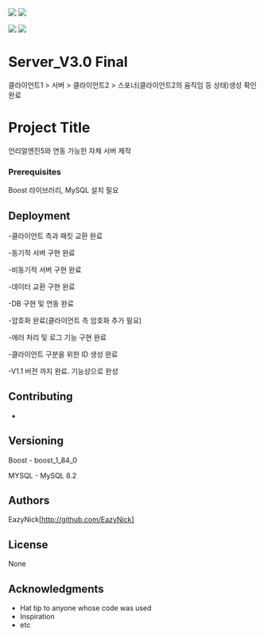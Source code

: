 <img src="https://capsule-render.vercel.app/api?type=waving&color=BDBDC8&height=150&section=header" />
<img src="https://capsule-render.vercel.app/api?type=waving&color=BDBDC8&height=150&section=footer" />








<img src="http://ForTheBadge.com/images/badges/built-with-love.svg" /> <img src="https://img.shields.io/badge/MySQL-005C84?style=for-the-badge&logo=mysql&logoColor=white" />

# Server_V3.0 Final
클라이언트1 > 서버 > 클라이언트2 > 스포너(클라이언트2의 움직임 등 상태)생성 확인 완료

# Project Title

언리얼엔진5와 연동 가능한 자체 서버 제작

### Prerequisites

Boost 라이브러리, MySQL 설치 필요

## Deployment

-클라이언트 측과 패킷 교환 완료

-동기적 서버 구현 완료

-비동기적 서버 구현 완료

-데이터 교환 구현 완료

-DB 구현 및 연동 완료

-암호화 완료(클라이언트 측 암호화 추가 필요)

-에러 처리 및 로그 기능 구현 완료

-클라이언트 구분을 위한 ID 생성 완료

-V1.1 버전 까지 완료. 기능상으로 완성


## Contributing

-

## Versioning

Boost - boost_1_84_0

MYSQL - MySQL 8.2

## Authors

EazyNick[http://github.com/EazyNick]

## License

None

## Acknowledgments

* Hat tip to anyone whose code was used
* Inspiration
* etc
